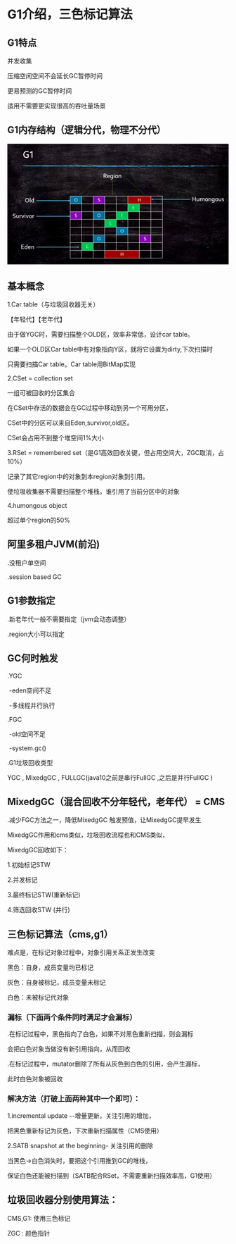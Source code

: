 # G1介绍，三色标记算法

## G1特点

并发收集

压缩空闲空间不会延长GC暂停时间

更易预测的GC暂停时间

适用不需要更实现很高的吞吐量场景

## G1内存结构（逻辑分代，物理不分代）

![](img/jvm-g1.jpeg)



## 基本概念

1.Car table（与垃圾回收器无关）

【年轻代】【老年代】	

由于做YGC时，需要扫描整个OLD区，效率非常低，设计car table。

如果一个OLD区Car table中有对象指向Y区，就将它设置为dirty,下次扫描时

只需要扫描Car table。Car table用BitMap实现



2.CSet = collection set

一组可被回收的分区集合

在CSet中存活的数据会在GC过程中移动到另一个可用分区，

CSet中的分区可以来自Eden,survivor,old区。

CSet会占用不到整个堆空间1%大小



3.RSet = remembered set（是G1高效回收关键，但占用空间大，ZGC取消，占10%）

记录了其它region中的对象到本region对象到引用。

使垃圾收集器不需要扫描整个堆栈，谁引用了当前分区中的对象



4.humongous object

超过单个region的50% 

## 阿里多租户JVM(前沿)

.没租户单空间

.session based GC	

## G1参数指定

.新老年代一般不需要指定（jvm会动态调整）

.region大小可以指定

## GC何时触发

.YGC

​	-eden空间不足

​	-多线程并行执行

.FGC

​	-old空间不足

​	-system.gc()



.G1垃圾回收类型

YGC , MixedgGC , FULLGC(java10之前是串行FullGC ,之后是并行FullGC )

## MixedgGC（混合回收不分年轻代，老年代） = CMS

.减少FGC方法之一，降低MixedgGC 触发预值，让MixedgGC提早发生

MixedgGC作用和cms类似，垃圾回收流程也和CMS类似，

MixedgGC回收如下：

1.初始标记STW

2.并发标记

3.最终标记STW(重新标记)

4.筛选回收STW (并行)



## 三色标记算法（cms,g1）

难点是，在标记对象过程中，对象引用关系正发生改变



黑色：自身，成员变量均已标记

灰色：自身被标记，成员变量未标记

白色：未被标记代对象

### 漏标（下面两个条件同时满足才会漏标）

.在标记过程中，黑色指向了白色，如果不对黑色重新扫描，则会漏标

会把白色对象当做没有新引用指向，从而回收

.在标记过程中，mutator删除了所有从灰色到白色的引用，会产生漏标，

此时白色对象被回收

### 解决方法（打破上面两种其中一个即可）：

1.incremental update --增量更新，关注引用的增加，

把黑色重新标记为灰色，下次重新扫描属性（CMS使用）

2.SATB snapshot at the beginning- 关注引用的删除

当黑色->白色消失时，要把这个引用推到GC的堆栈，

保证白色还能被扫描到（SATB配合RSet，不需要重新扫描效率高，G1使用）

## 垃圾回收器分别使用算法：

CMS,G1: 使用三色标记

ZGC : 颜色指针





